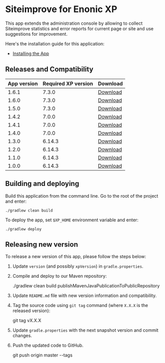 # Siteimprove for Enonic XP

This app extends the administration console by allowing to collect
Siteimprove statistics and error reports for current page or site and use suggestions for improvement.

Here's the installation guide for this application:

* [Installing the App](docs/installing.md)


## Releases and Compatibility

| App version | Required XP version | Download                                                                                         |
|-------------| ------------------- |--------------------------------------------------------------------------------------------------|
| 1.6.1       | 7.3.0 | [Download](http://repo.enonic.com/public/com/enonic/app/siteimprove/1.6.1/siteimprove-1.6.1.jar) |
| 1.6.0       | 7.3.0 | [Download](http://repo.enonic.com/public/com/enonic/app/siteimprove/1.6.0/siteimprove-1.6.0.jar) |
| 1.5.0       | 7.3.0 | [Download](http://repo.enonic.com/public/com/enonic/app/siteimprove/1.5.0/siteimprove-1.5.0.jar) |
| 1.4.2       | 7.0.0 | [Download](http://repo.enonic.com/public/com/enonic/app/siteimprove/1.4.2/siteimprove-1.4.2.jar) |
| 1.4.1       | 7.0.0 | [Download](http://repo.enonic.com/public/com/enonic/app/siteimprove/1.4.1/siteimprove-1.4.1.jar) |
| 1.4.0       | 7.0.0 | [Download](http://repo.enonic.com/public/com/enonic/app/siteimprove/1.4.0/siteimprove-1.4.0.jar) |
| 1.3.0       | 6.14.3 | [Download](http://repo.enonic.com/public/com/enonic/app/siteimprove/1.3.0/siteimprove-1.3.0.jar) |
| 1.2.0       | 6.14.3 | [Download](http://repo.enonic.com/public/com/enonic/app/siteimprove/1.2.0/siteimprove-1.2.0.jar) |
| 1.1.0       | 6.14.3 | [Download](http://repo.enonic.com/public/com/enonic/app/siteimprove/1.1.0/siteimprove-1.1.0.jar) |
| 1.0.0       | 6.14.3 | [Download](http://repo.enonic.com/public/com/enonic/app/siteimprove/1.0.0/siteimprove-1.0.0.jar) |


## Building and deploying

Build this application from the command line. Go to the root of the project and enter:

    ./gradlew clean build

To deploy the app, set `$XP_HOME` environment variable and enter:

    ./gradlew deploy


## Releasing new version

To release a new version of this app, please follow the steps below:

1. Update `version` (and possibly `xpVersion`) in  `gradle.properties`.

2. Compile and deploy to our Maven repository:

    ./gradlew clean build publishMavenJavaPublicationToPublicRepository

3. Update `README.md` file with new version information and compatibility.

4. Tag the source code using `git tag` command (where `X.X.X` is the released version):

    git tag vX.X.X

5. Update `gradle.properties` with the next snapshot version and commit changes.

6. Push the updated code to GitHub.

    git push origin master --tags
